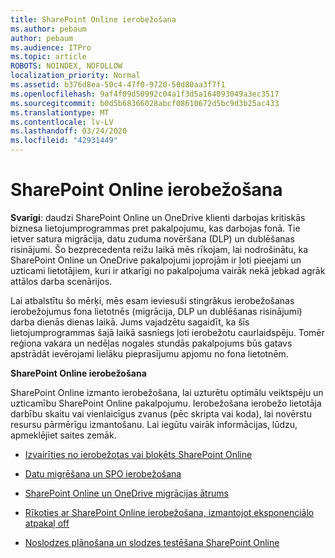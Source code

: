 ```yaml
---
title: SharePoint Online ierobežošana
ms.author: pebaum
author: pebaum
ms.audience: ITPro
ms.topic: article
ROBOTS: NOINDEX, NOFOLLOW
localization_priority: Normal
ms.assetid: b376d8ea-50c4-47f0-9720-50d80aa3f7f1
ms.openlocfilehash: 9af4f09d50992c04a1f3d5a164093049a3ec3517
ms.sourcegitcommit: b0d5b68366028abcf08610672d5bc9d3b25ac433
ms.translationtype: MT
ms.contentlocale: lv-LV
ms.lasthandoff: 03/24/2020
ms.locfileid: "42931449"
---
```

# <a name="sharepoint-online-throttling"></a>SharePoint Online ierobežošana

**Svarīgi**: daudzi SharePoint Online un OneDrive klienti darbojas kritiskās biznesa lietojumprogrammas pret pakalpojumu, kas darbojas fonā. Tie ietver satura migrācija, datu zuduma novēršana (DLP) un dublēšanas risinājumi. Šo bezprecedenta reižu laikā mēs rīkojam, lai nodrošinātu, ka SharePoint Online un OneDrive pakalpojumi joprojām ir ļoti pieejami un uzticami lietotājiem, kuri ir atkarīgi no pakalpojuma vairāk nekā jebkad agrāk attālos darba scenārijos.

Lai atbalstītu šo mērķi, mēs esam ieviesuši stingrākus ierobežošanas ierobežojumus fona lietotnēs (migrācija, DLP un dublēšanas risinājumi) darba dienās dienas laikā. Jums vajadzētu sagaidīt, ka šīs lietojumprogrammas šajā laikā sasniegs ļoti ierobežotu caurlaidspēju. Tomēr reģiona vakara un nedēļas nogales stundās pakalpojums būs gatavs apstrādāt ievērojami lielāku pieprasījumu apjomu no fona lietotnēm.

**SharePoint Online ierobežošana**

SharePoint Online izmanto ierobežošana, lai uzturētu optimālu veiktspēju un uzticamību SharePoint Online pakalpojumu. Ierobežošana ierobežo lietotāja darbību skaitu vai vienlaicīgus zvanus (pēc skripta vai koda), lai novērstu resursu pārmērīgu izmantošanu. Lai iegūtu vairāk informācijas, lūdzu, apmeklējiet saites zemāk.

- [Izvairīties no ierobežotas vai bloķēts SharePoint Online](https://docs.microsoft.com/sharepoint/dev/general-development/how-to-avoid-getting-throttled-or-blocked-in-sharepoint-online)

- [Datu migrēšana un SPO ierobežošana](https://blogs.technet.microsoft.com/sposupport/2017/08/12/data-migration-and-spo-service-throttling/)

- [SharePoint Online un OneDrive migrācijas ātrums](https://docs.microsoft.com/sharepointmigration/sharepoint-online-and-onedrive-migration-speed)

 - [Rīkoties ar SharePoint Online ierobežošana, izmantojot eksponenciālo atpakaļ off](https://docs.microsoft.com/sharepoint/dev/solution-guidance/handle-sharepoint-online-throttling-by-using-exponential-back-off)

- [Noslodzes plānošana un slodzes testēšana SharePoint Online](https://docs.microsoft.com/office365/enterprise/capacity-planning-and-load-testing-sharepoint-online)

